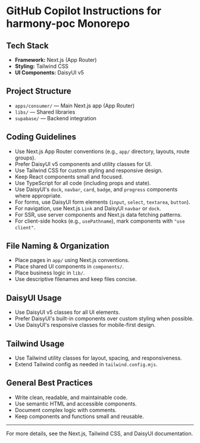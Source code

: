 # GitHub Copilot Instructions for harmony-poc Monorepo

## Tech Stack
- **Framework:** Next.js (App Router)
- **Styling:** Tailwind CSS
- **UI Components:** DaisyUI v5

## Project Structure
- `apps/consumer/` — Main Next.js app (App Router)
- `libs/` — Shared libraries
- `supabase/` — Backend integration

## Coding Guidelines
- Use Next.js App Router conventions (e.g., `app/` directory, layouts, route groups).
- Prefer DaisyUI v5 components and utility classes for UI.
- Use Tailwind CSS for custom styling and responsive design.
- Keep React components small and focused.
- Use TypeScript for all code (including props and state).
- Use DaisyUI's `dock`, `navbar`, `card`, `badge`, and `progress` components where appropriate.
- For forms, use DaisyUI form elements (`input`, `select`, `textarea`, `button`).
- For navigation, use Next.js `Link` and DaisyUI `navbar` or `dock`.
- For SSR, use server components and Next.js data fetching patterns.
- For client-side hooks (e.g., `usePathname`), mark components with `"use client"`.

## File Naming & Organization
- Place pages in `app/` using Next.js conventions.
- Place shared UI components in `components/`.
- Place business logic in `lib/`.
- Use descriptive filenames and keep files concise.

## DaisyUI Usage
- Use DaisyUI v5 classes for all UI elements.
- Prefer DaisyUI's built-in components over custom styling when possible.
- Use DaisyUI's responsive classes for mobile-first design.

## Tailwind Usage
- Use Tailwind utility classes for layout, spacing, and responsiveness.
- Extend Tailwind config as needed in `tailwind.config.mjs`.

## General Best Practices
- Write clean, readable, and maintainable code.
- Use semantic HTML and accessible components.
- Document complex logic with comments.
- Keep components and functions small and reusable.

---

For more details, see the Next.js, Tailwind CSS, and DaisyUI documentation.
